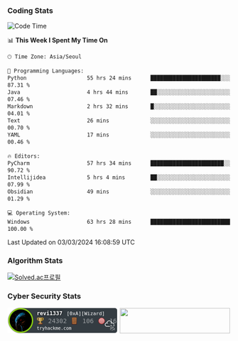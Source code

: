 ### Coding Stats

<!--START_SECTION:waka-->
![Code Time](http://img.shields.io/badge/Code%20Time-393%20hrs%2040%20mins-blue)

📊 **This Week I Spent My Time On** 

```text
🕑︎ Time Zone: Asia/Seoul

💬 Programming Languages: 
Python                   55 hrs 24 mins      ██████████████████████░░░   87.31 % 
Java                     4 hrs 44 mins       ██░░░░░░░░░░░░░░░░░░░░░░░   07.46 % 
Markdown                 2 hrs 32 mins       █░░░░░░░░░░░░░░░░░░░░░░░░   04.01 % 
Text                     26 mins             ░░░░░░░░░░░░░░░░░░░░░░░░░   00.70 % 
YAML                     17 mins             ░░░░░░░░░░░░░░░░░░░░░░░░░   00.46 % 

🔥 Editors: 
PyCharm                  57 hrs 34 mins      ███████████████████████░░   90.72 % 
Intellijidea             5 hrs 4 mins        ██░░░░░░░░░░░░░░░░░░░░░░░   07.99 % 
Obsidian                 49 mins             ░░░░░░░░░░░░░░░░░░░░░░░░░   01.29 % 

💻 Operating System: 
Windows                  63 hrs 28 mins      █████████████████████████   100.00 % 
```


 Last Updated on 03/03/2024 16:08:59 UTC
<!--END_SECTION:waka-->

### Algorithm Stats

[![Solved.ac프로필](http://mazassumnida.wtf/api/v2/generate_badge?boj=revi1337)](https://solved.ac/revi1337)

### Cyber Security Stats

[![revi1337's tryhackme stats](https://raw.githubusercontent.com/Revi1337/Revi1337/main/assets/thm_propic.png)][tryhackme]
[<img src="https://www.hackthebox.com/badge/image/1002993" width="248.01" height="57">][hackthebox]


[website]: https://revi1337.com
[tryhackme]: https://tryhackme.com/p/revi1337
[hackthebox]: https://app.hackthebox.com/profile/1002993
